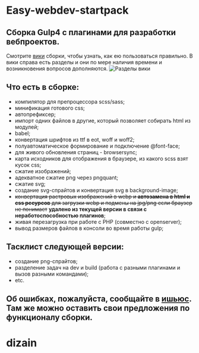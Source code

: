 <!-- @format -->

# Easy-webdev-startpack

## Сборка Gulp4 с плагинами для разработки вебпроектов.

Смотрите [вики](https://github.com/budfy/Easy-webdev-startpack/wiki) сборки, чтобы узнать, как ею пользоваться правильно. В вики справа есть разделы и они по мере наличия времени и возникновения вопросов дополняются.
![Разделы вики](http://dl3.joxi.net/drive/2020/05/30/0024/1564/1599004/04/b9d9794244.png)

## Что есть в сборке:
- компилятор для препроцессора scss/sass;
- минификация готового css;
- автопрефиксер;
- импорт одних файлов в другие, который позволяет собирать html из модулей;
- babel;
- конвертация шрифтов из ttf в eot, woff и woff2;
- полуавтоматическое формирование и подключение @font-face;
- для живого обновления страниц - browsersync;
- карта исходников для отображения в браузере, из какого scss взят кусок css;
- сжатие изображений;
- адекватное сжатие png через pngquant;
- сжатие svg;
- создание svg-спрайтов и конвертация svg в background-image;
- ~~конвертация растровых изображений в webp и **автозамена в html и css ресурсов** для загрузки webp и подмены на jpg/png если браузер не понимает~~ **удалено из текущей версии в связи с неработоспособностью плагинов**;
- живая перезагрузка при работе с PHP (совместно с openserver);
- вывод размеров файлов в консоли во время работы gulp;

## Тасклист следующей версии:

- создание png-спрайтов;
- разделение задач на dev и build (работа с разными плагинами и вызов разными командами);
- etc.

## Об ошибках, пожалуйста, сообщайте в [ишьюс](https://github.com/budfy/Easy-webdev-startpack/issues). Там же можно оставить свои предложения по функционалу сборки.
# dizain
